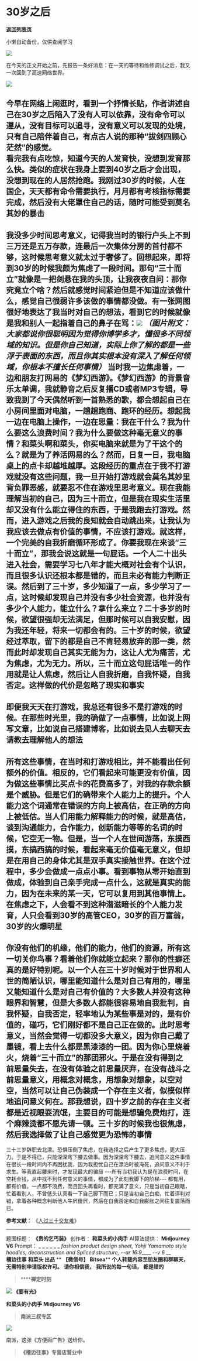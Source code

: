 # 30岁之后

[**返回列表页**](/gzh/槽边往事)

小懒自动备份，仅供查阅学习

![](https://mmbiz.qpic.cn/mmbiz_jpg/Ia6gU9JNtkofibickkw1xAIWgp9vcDfb3RG3zOazTWvwJjUKOtvlXyYdZ7ayxyeqRhRSGtDzL09JnqIuJe2xYAMg/640?wx_fmt=jpeg&from;=appmsg)

在今天的正文开始之前，先报告一条好消息：在一天的等待和维修调试之后，我又一次回到了高速网络世界。

![](https://mmbiz.qpic.cn/mmbiz_png/Ia6gU9JNtkofibickkw1xAIWgp9vcDfb3RdhqlIcHdUsjnRowgra3WBuSWazsCTKX7fEt9bLsibTsYwtAaibtdgvAQ/640?wx_fmt=png&from;=appmsg)

今早在网络上闲逛时，看到一个抒情长贴，作者讲述自己在30岁之后陷入了没有人可以依靠，没有命令可以遵从，没有目标可以追寻，没有意义可以发现的处境，只有自己陪伴着自己，有点古人说的那种“拔剑四顾心茫然”的感觉。  
看完我有点吃惊，知道今天的人发育快，没想到发育那么快。类似的症状在我身上要到40岁之后才会出现，没想到现在的人居然抢跑。我刚过30岁的时候，人在国企，天天都有命令需要执行，月月都有考核指标需要完成，然后没有大佬罩住自己的话，随时可能受到莫名其妙的暴击
---
我没多少时间思考意义，记得我当时的银行户头上不到三万还是五万存款，连最后一次集体分房的首付都不够，这时候思考意义就太过于奢侈了。回想起来，即将到30岁的时候我颇为焦虑了一段时间。那句“三十而立”就像是一把剑悬在我的头顶，让我夜夜自问：那你究竟立个啥？然后就感觉时间紧迫但是不知道应该做什么，感觉自己很弱许多该做的事情都没做。有一张网图很好地表达了我当时对自己的想法，看到它的时候就像是我和别人一起指着自己的鼻子在骂：![](https://mmbiz.qpic.cn/mmbiz_jpg/Ia6gU9JNtkofibickkw1xAIWgp9vcDfb3RKgu2GawiaTlibt8ml46OJzdiaaDHPRgpcP7pEmDKwEMzYf8t074yRYibMw/640?wx_fmt=jpeg&from;=appmsg)
_（图片附文：大家都说你很聪明因为觉得你博学多才，懂很多不同领域的知识。但是你自己知道，实际上你了解的都是一些浮于表面的东西，而且你其实根本没有深入了解任何领域，你根本不擅长任何事情）_
当时我一边焦虑着，一边和朋友打网易的《梦幻西游》。《梦幻西游》的背景音乐太单调，我就静音之后反复播CD或者MP3专辑，导致我到了今天偶然听到一首熟悉的歌，都会想起自己在小房间里面对电脑，一趟趟跑商、跑环的经历。想起我一边在电脑上操作，一边在思量：我在干什么？我为什么要这么浪费时间？我为什么要做这种毫无意义的事情？和菜头啊和菜头，你买电脑来就是为了干这个的么？就是为了养活网易的么？然而，日复一日，我电脑桌上的点卡却越堆越厚。这段经历的重点在于我不打游戏就没有这些问题，我一旦开始打游戏就会莫名其妙里背负罪恶感，就要忍不住在游戏里思考意义。现在我能理解当初的自己，因为三十而立，但是我在现实生活里却又没有什么能立得住的东西，于是我跑去打游戏。然而，进入游戏之后我的良知就会自动跳出来，让我认为我应该去做点有价值的事情，不应该打游戏。就这样，一个完美的自我折磨循环形成了。你要我现在来谈“三十而立”，那我会说这就是一句屁话。一个人二十出头进入社会，需要学习七八年才能大概对社会有个认识，而且很多认识还根本都是错的，而且未必有能力判断正误。然后到了三十岁，多少知道了一点，多少学习了一点，这时候却发现自己并没有多少社会资源，也并没有多少个人能力，能立什么？拿什么来立？二十多岁的时候，欲望很强却无法满足，但那时候可以自我安慰，因为我还年轻，将来一切都会有的。三十岁的时候，欲望经过萃取，留下的都是自己不肯轻易放弃的那一类，然而此时却发现自己其实无能为力，这让人尤为痛苦，尤为焦虑，尤为无力。所以，三十而立这句屁话唯一的作用就是让人焦虑，然后让人自我折磨，自我怀疑，自我否定。这样做的代价是忽略了现实和事实
---
即便我天天在打游戏，我总还有很多不是打游戏的时候。在那些时光里，我的确做了一点事情，比如说上网写文章，比如说自己搭建博客，比如说去见人去聊天去请教去理解他人的想法
---
所有这些事情，在当时和打游戏相比，并不能看出任何额外的价值。相反的，它们看起来可能更没有价值，因为做这些事情比买点卡的花费高多了，对我的存款余额是个威胁。但是它们的确带来个人能力上的提升。个人能力这个词通常在错误的方向上被高估，在正确的方向上被低估。当人们用能力解释能力的时候，就是高估，谈到沟通能力，合作能力，创新能力等等的名词的时候，它空无一物。但是，当一个人在世间游荡，东摸西摸，东搞西搞的时候，看起来毫无价值毫无意义，但却是在用自己的身体尤其是双手真实接触世界。在这个过程中，多少会做成一点点小事。看到事物从零开始直到做成，体验到自己亲手完成一点什么，这就是真实的能力，因为在未来的某一天，它可以复用到其他事情上。在焦虑之下，人会看不到这种潜滋暗长的个人能力发育，人只会看到30岁的高管CEO，30岁的百万富翁，30岁的火爆明星
---
你没有他们的机缘，他们的能力，他们的资源，所有这一切关你鸟事？看着他们你就能立起来？那你的性癖还真的是好特别呢。以一个人在三十岁时候对于世界和人世的简陋认识，哪里能知道什么是对自己有用的，哪里又能知道什么是对自己有价值的？大多数人并没有这种眼界和智慧，但是大多数人都能很容易地自我批判，自我怀疑，自我否定，轻率地认为某些事是对的，是有价值的，碰巧，它们刚好都不是自己正在做的。此时思考意义，当然会觉得一切都没多大意义，因为你自己戴了墨镜，看上去什么都是黑漆漆的一团。因为你心里烧着火，烧着“三十而立”的那团邪火。于是在没有得到之前思量失去，在没有体验之前思量厌弃，在没有战斗之前思量意义，用概念对概念，用想象对想象，以空对空，当然可以让自己伪装成一个存在主义者，似模似样地追问意义何在。那我想说，四十岁之前的存在主义者都是近视眼耍流氓，主要目的可能是想骗免费炮打，连个麻辣烫都不愿先请一顿。三十岁的时候我也很焦虑，然后我选择做了让自己感觉更为恐怖的事情
---
三十三岁辞职去北漂。恐惧压倒了焦虑，在我选择之后产生了更多焦虑，更大压力。于是不得已，只能深深弯下腰去做事。因为深深弯下腰去，追问意义这件事情在很长一段时间内不再困扰我，因为我担忧自己在漂泊时被淹死，追问意义不利于求生。等我直起腰来时，才发现最大的骗局
---所有当初我认为是在浪费时间，在空耗金钱，从中找不到任何意义的事情，都成为了此刻我脚下的阶梯---
都有用，都有价值，一点都不浪费，而且回头再看时，都充满了意义，只是当初自己眼瞎，忙着看别人，不曾低头认真看一下自己脚下而已；只是当初自己白痴，忙着评判对错，拿着各种概念判断他人牛屄傻屄，然后在自我否定和自我膨胀之间往复震荡而已。  

 **参考文献：**
《[人过三十交友难](http://mp.weixin.qq.com/mp/appmsg/show?__biz=MjM5MjAzODU2MA==&appmsgid=10000177&itemidx=1&sign=1f349f16ce5b97ff084b106421937940&scene=21#wechat_redirect)》
****

  

题图标题： **《贵的乞丐装》** 创作者： **和菜头的小肉手** AI算法提供： **Midjourney V6** Prompt： _ _ _ _ _
_ _fashion product design sheet, Yohji Yamamoto style hoodies, deconstruction
and Spliced structure, --ar 16:9_____ -_-v 6_ __  
 **槽边往事** **和菜头 出品** ** **【微信号】** **Bitsea**** **个人转载内容至朋友圈和群聊天，无需特别申请版权许可。**
**请你相信我，** **我所说的每一句话，** **都是错的**

>  ******禅定时刻**

![](https://mmbiz.qpic.cn/mmbiz_jpg/Ia6gU9JNtkofibickkw1xAIWgp9vcDfb3RHYicatydSfzEgCNkib7jMcJich1rkqC6e984mjCtLjkdeUd10LLLbJy5w/640?wx_fmt=jpeg&from;=appmsg)
**《要有光》**

  
 **和菜头的小肉手** **Midjourney V6**  

>  **南派三叔专区**

![](https://mmbiz.qpic.cn/mmbiz_jpg/Ia6gU9JNtkofibickkw1xAIWgp9vcDfb3Rg7RmibPQxy946VvykPvv4M5UfMic1lsl5OJc8FMYGmLm8VHwzTYu54Pw/640?wx_fmt=jpeg&from;=appmsg)

南派，这张《方便面广告》送给你。

>  **《槽边往事》专营店营业中**

  
  

